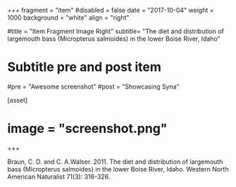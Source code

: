 +++
fragment = "item"
#disabled = false
date = "2017-10-04"
weight = 1000
background = "white"
align = "right"

#title = "Item Fragment Image Right"
subtitle= "The diet and distribution of largemouth bass (Micropterus salmoides) in the lower Boise River, Idaho"

# Subtitle pre and post item
#pre = "Awesome screenshot"
#post = "Showcasing Syna"

[asset]
# image = "screenshot.png"
+++

Braun, C. D. and C. A.Walser. 2011. The diet and distribution of largemouth bass (Micropterus salmoides) in the lower Boise River, Idaho. Western North American Naturalist 71(3): 316-326.